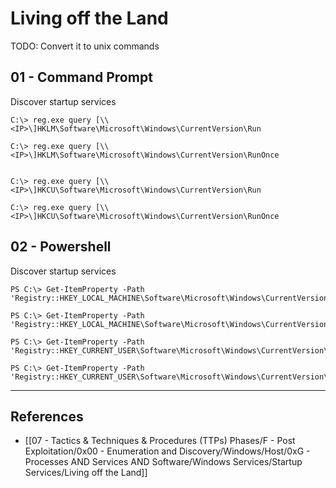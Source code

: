 # Living off the Land

TODO: Convert it to unix commands

## 01 - Command Prompt

Discover startup services

```
C:\> reg.exe query [\\<IP>\]HKLM\Software\Microsoft\Windows\CurrentVersion\Run

C:\> reg.exe query [\\<IP>\]HKLM\Software\Microsoft\Windows\CurrentVersion\RunOnce


C:\> reg.exe query [\\<IP>\]HKCU\Software\Microsoft\Windows\CurrentVersion\Run

C:\> reg.exe query [\\<IP>\]HKCU\Software\Microsoft\Windows\CurrentVersion\RunOnce
```

## 02 - Powershell

Discover startup services

```
PS C:\> Get-ItemProperty -Path 'Registry::HKEY_LOCAL_MACHINE\Software\Microsoft\Windows\CurrentVersion\Run'

PS C:\> Get-ItemProperty -Path 'Registry::HKEY_LOCAL_MACHINE\Software\Microsoft\Windows\CurrentVersion\RunOnce'

PS C:\> Get-ItemProperty -Path 'Registry::HKEY_CURRENT_USER\Software\Microsoft\Windows\CurrentVersion\Run'

PS C:\> Get-ItemProperty -Path 'Registry::HKEY_CURRENT_USER\Software\Microsoft\Windows\CurrentVersion\RunOnce'
```

---
## References

- [[07 - Tactics & Techniques & Procedures (TTPs) Phases/F - Post Exploitation/0x00 - Enumeration and Discovery/Windows/Host/0xG - Processes AND Services AND Software/Windows Services/Startup Services/Living off the Land]]